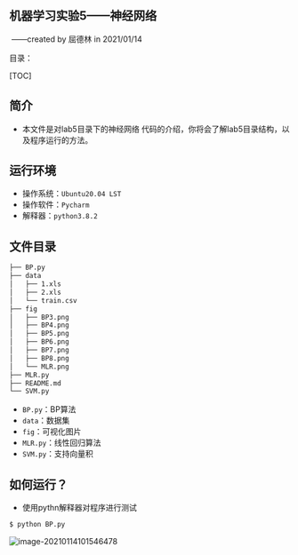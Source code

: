 ## 机器学习实验5——神经网络 

​																																																				——created by 屈德林 in 2021/01/14												

目录：

[TOC]

## 简介

- 本文件是对lab5目录下的神经网络 代码的介绍，你将会了解lab5目录结构，以及程序运行的方法。



## 运行环境

- 操作系统：`Ubuntu20.04 LST`
- 操作软件：`Pycharm`
- 解释器：`python3.8.2`




## 文件目录

```bash
├── BP.py
├── data
│   ├── 1.xls
│   ├── 2.xls
│   └── train.csv
├── fig
│   ├── BP3.png
│   ├── BP4.png
│   ├── BP5.png
│   ├── BP6.png
│   ├── BP7.png
│   ├── BP8.png
│   └── MLR.png
├── MLR.py
├── README.md
└── SVM.py
```

- `BP.py`：BP算法
- `data`：数据集
- `fig`：可视化图片
- `MLR.py`：线性回归算法
- `SVM.py`：支持向量积



## 如何运行？

- 使用pythn解释器对程序进行测试

```bash
$ python BP.py 
```

![image-20210114101546478](https://i.loli.net/2021/01/14/poz2PCruHxEOQD6.png) 